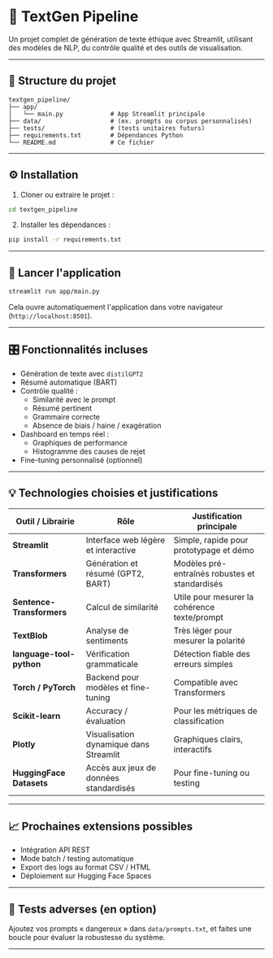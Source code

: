 
# 🧠 TextGen Pipeline

Un projet complet de génération de texte éthique avec Streamlit, utilisant des modèles de NLP, du contrôle qualité et des outils de visualisation.

---

## 📁 Structure du projet

```
textgen_pipeline/
├── app/
│   └── main.py             # App Streamlit principale
├── data/                   # (ex. prompts ou corpus personnalisés)
├── tests/                  # (tests unitaires futurs)
├── requirements.txt        # Dépendances Python
└── README.md               # Ce fichier
```

---

## ⚙️ Installation

1. Cloner ou extraire le projet :
```bash
cd textgen_pipeline
```

2. Installer les dépendances :
```bash
pip install -r requirements.txt
```

---

## 🚀 Lancer l'application

```bash
streamlit run app/main.py
```

Cela ouvre automatiquement l'application dans votre navigateur (`http://localhost:8501`).

---

## 🎛️ Fonctionnalités incluses

- Génération de texte avec `distilGPT2`
- Résumé automatique (BART)
- Contrôle qualité :
  - Similarité avec le prompt
  - Résumé pertinent
  - Grammaire correcte
  - Absence de biais / haine / exagération
- Dashboard en temps réel :
  - Graphiques de performance
  - Histogramme des causes de rejet
- Fine-tuning personnalisé (optionnel)

---

## 💡 Technologies choisies et justifications

| Outil / Librairie               | Rôle                                         | Justification principale                        |
|----------------------------------|-----------------------------------------------|-------------------------------------------------|
| **Streamlit**                   | Interface web légère et interactive           | Simple, rapide pour prototypage et démo         |
| **Transformers**                | Génération et résumé (GPT2, BART)             | Modèles pré-entraînés robustes et standardisés  |
| **Sentence-Transformers**       | Calcul de similarité                         | Utile pour mesurer la cohérence texte/prompt    |
| **TextBlob**                    | Analyse de sentiments                         | Très léger pour mesurer la polarité             |
| **language-tool-python**        | Vérification grammaticale                     | Détection fiable des erreurs simples            |
| **Torch / PyTorch**             | Backend pour modèles et fine-tuning           | Compatible avec Transformers                    |
| **Scikit-learn**                | Accuracy / évaluation                        | Pour les métriques de classification            |
| **Plotly**                      | Visualisation dynamique dans Streamlit        | Graphiques clairs, interactifs                  |
| **HuggingFace Datasets**        | Accès aux jeux de données standardisés        | Pour fine-tuning ou testing                     |

---

## 📈 Prochaines extensions possibles

- Intégration API REST
- Mode batch / testing automatique
- Export des logs au format CSV / HTML
- Déploiement sur Hugging Face Spaces

---

## 🧪 Tests adverses (en option)

Ajoutez vos prompts « dangereux » dans `data/prompts.txt`, et faites une boucle pour évaluer la robustesse du système.

---

